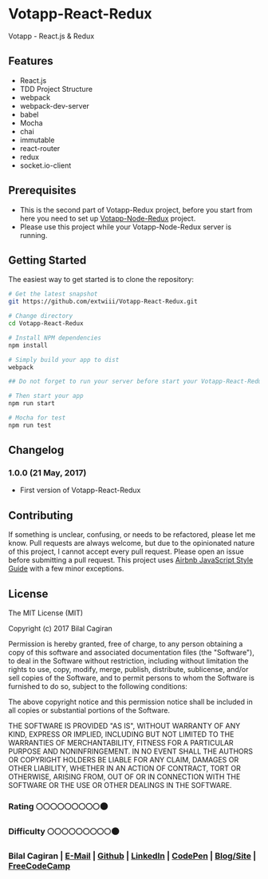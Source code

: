 # Votapp-React-Redux
Votapp -  React.js &amp; Redux

Features
--------
- React.js 
- TDD Project Structure
- webpack
- webpack-dev-server
- babel
- Mocha
- chai
- immutable 
- react-router
- redux
- socket.io-client

Prerequisites
-------------
- This is the second part of Votapp-Redux project, before you start from here you need to set up [Votapp-Node-Redux](https://github.com/extwiii/Votapp-Node-Redux) project.
- Please use this project while your Votapp-Node-Redux server is running.


Getting Started
-------------

The easiest way to get started is to clone the repository:

```bash
# Get the latest snapshot
git https://github.com/extwiii/Votapp-React-Redux.git

# Change directory
cd Votapp-React-Redux

# Install NPM dependencies
npm install

# Simply build your app to dist
webpack

## Do not forget to run your server before start your Votapp-React-Redux app. Please check Prerequisites . ## 

# Then start your app 
npm run start

# Mocha for test
npm run test
```

Changelog
---------

### 1.0.0 (21 May, 2017)
- First version of Votapp-React-Redux

Contributing
------------

If something is unclear, confusing, or needs to be refactored, please let me know.
Pull requests are always welcome, but due to the opinionated nature of this
project, I cannot accept every pull request. Please open an issue before
submitting a pull request. This project uses
[Airbnb JavaScript Style Guide](https://github.com/airbnb/javascript) with a
few minor exceptions.

License
-------

The MIT License (MIT)

Copyright (c) 2017 Bilal Cagiran

Permission is hereby granted, free of charge, to any person obtaining a copy of this software and associated documentation files (the "Software"), to deal in the Software without restriction, including without limitation the rights to use, copy, modify, merge, publish, distribute, sublicense, and/or sell copies of the Software, and to permit persons to whom the Software is furnished to do so, subject to the following conditions:

The above copyright notice and this permission notice shall be included in all copies or substantial portions of the Software.

THE SOFTWARE IS PROVIDED "AS IS", WITHOUT WARRANTY OF ANY KIND, EXPRESS OR IMPLIED, INCLUDING BUT NOT LIMITED TO THE WARRANTIES OF MERCHANTABILITY, FITNESS FOR A PARTICULAR PURPOSE AND NONINFRINGEMENT. IN NO EVENT SHALL THE AUTHORS OR COPYRIGHT HOLDERS BE LIABLE FOR ANY CLAIM, DAMAGES OR OTHER LIABILITY, WHETHER IN AN ACTION OF CONTRACT, TORT OR OTHERWISE, ARISING FROM, OUT OF OR IN CONNECTION WITH THE SOFTWARE OR THE USE OR OTHER DEALINGS IN THE SOFTWARE.



### Rating :full_moon::full_moon::full_moon::full_moon::full_moon::full_moon::full_moon::full_moon::full_moon::new_moon:
### Difficulty :full_moon::full_moon::full_moon::full_moon::full_moon::full_moon::full_moon::full_moon::full_moon::new_moon:

### Bilal Cagiran  | [E-Mail](mailto:bcagiran@hotmail.com) | [Github](https://github.com/extwiii/) | [LinkedIn](https://linkedin.com/in/bilalcagiran) | [CodePen](http://codepen.io/extwiii/) | [Blog/Site](http://bilalcagiran.com) | [FreeCodeCamp](https://www.freecodecamp.com/extwiii) 


